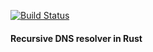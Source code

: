 [![Build Status](https://travis-ci.org/lafolle/rrdns.svg?branch=develop)](https://travis-ci.org/lafolle/rrdns)

#### Recursive DNS resolver in Rust
